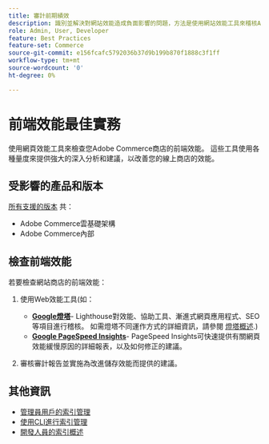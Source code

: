 ```yaml
---
title: 審計前期績效
description: 識別並解決對網站效能造成負面影響的問題，方法是使用網站效能工具來稽核Adobe Commerce店面作業。
role: Admin, User, Developer
feature: Best Practices
feature-set: Commerce
source-git-commit: e156fcafc5792036b37d9b199b870f1888c3f1ff
workflow-type: tm+mt
source-wordcount: '0'
ht-degree: 0%

---
```



# 前端效能最佳實務

使用網頁效能工具來檢查您Adobe Commerce商店的前端效能。
這些工具使用各種量度來提供強大的深入分析和建議，以改善您的線上商店的效能。

## 受影響的產品和版本

[所有支援的版本](../../../release/versions.md) 共：

- Adobe Commerce雲基礎架構
- Adobe Commerce內部

## 檢查前端效能

若要檢查網站商店的前端效能：

1. 使用Web效能工具(如：

   - **[Google燈塔](https://web.dev/measure/)**- Lighthouse對效能、協助工具、漸進式網頁應用程式、SEO等項目進行稽核。 如需燈塔不同運作方式的詳細資訊，請參閱 [燈塔概述](https://developer.chrome.com/docs/lighthouse/overview).)
   - **[Google PageSpeed Insights](https://pagespeed.web.dev/)**- PageSpeed Insights可快速提供有關網頁效能緩慢原因的詳細報表，以及如何修正的建議。

1. 審核審計報告並實施為改進儲存效能而提供的建議。

## 其他資訊

- [管理員用戶的索引管理](../../../configuration/cli/manage-indexers.md#configure-indexers)
- [使用CLI進行索引管理](https://experienceleague.adobe.com/docs/commerce-operations/configuration-guide/cli/manage-indexers.html)
- [開發人員的索引概述](https://developer.adobe.com/commerce/php/development/components/indexing/)


